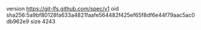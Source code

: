 version https://git-lfs.github.com/spec/v1
oid sha256:5a9bf80128fa633a4821faafe564482f425ef65f8df6e44f79aac5ac0db962e9
size 4243
